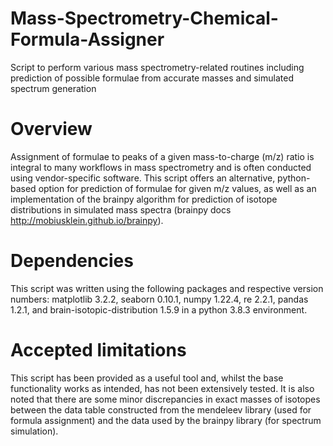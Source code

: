 # Mass-Spectrometry-Chemical-Formula-Assigner
Script to perform various mass spectrometry-related routines including prediction of possible formulae from accurate masses and simulated spectrum generation

# Overview
Assignment of formulae to peaks of a given mass-to-charge (m/z) ratio is integral to many workflows in mass spectrometry and is often conducted using vendor-specific software. This script offers an alternative, python-based option for prediction of formulae for given m/z values, as well as an implementation of the brainpy algorithm for prediction of isotope distributions in simulated mass spectra (brainpy docs http://mobiusklein.github.io/brainpy).

# Dependencies
This script was written using the following packages and respective version numbers: matplotlib 3.2.2, seaborn 0.10.1, numpy 1.22.4, re 2.2.1, pandas 1.2.1, and brain-isotopic-distribution 1.5.9 in a python 3.8.3 environment.

# Accepted limitations
This script has been provided as a useful tool and, whilst the base functionality works as intended, has not been extensively tested. It is also noted that there are some minor discrepancies in exact masses of isotopes between the data table constructed from the mendeleev library (used for formula assignment) and the data used by the brainpy library (for spectrum simulation). 
